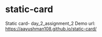# static-card
Static card- day_2_assignment_2
Demo url:  https://aayushman108.github.io/static-card/
